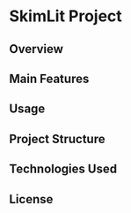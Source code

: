 # SkimLit Project

## Overview

## Main Features

## Usage

## Project Structure

## Technologies Used

## License 

